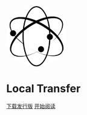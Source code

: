 <img width="160px" style="border-radius: 50%" bor src="assets/logo.png">

# **Local Transfer**

[下载发行版](https://github.com/Illusionna/LocalTransfer/releases)
[开始阅读](?id=简介)